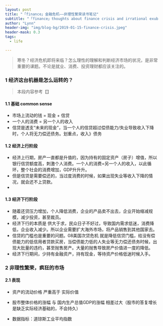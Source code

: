 ```yaml
---
layout: post
title: "「finance」金融危机——非理性繁荣读书笔记"
subtitle: "「finance」thoughts about finance crisis and irrational exuberance"
author: "Lynn"
header-img: "img/blog-bg/2019-01-15-finance-crisis.jpeg"
header-mask: 0.3
tags:
  - life

---
```


> 寒冬？经济危机即将来临？怎么理性的理解和判断经济市场的状况，是非常重要的课题。不论是就业、消费、投资理财都应该关注的。

### 1 经济这台机器是怎么运转的？

> 本段内容参考【】

#### 1.1 基础 common sense

- 市场上流动的钱 = 现金 + 信贷
- 一个人的消费 = 另一个人的收入
- 信贷是透支“未来的现金”，当一个人的信贷超过偿债能力/失业导致收入下降时，个人将无力偿还债务。划重点，收入》债务

#### 1.2 经济上行阶段

- 经济上行期，房产一直都是升值的，因为持有的固定资产（房子）增值，所以银行信贷额度高，刺激个人消费。一个人的消费=另一个人的收入，以此循环，整个社会的消费增加，GDP升升升。
- 但是信贷是需要偿还的，当过度消费的时候，如果出现失业等收入下降的情况，就会还不上贷款。
- 

#### 1.3 经济下行阶段

- 随着还贷压力增加，个人降低消费，企业的产品卖不出去，企业开始缩减规模，减少投资，甚至裁员。
- 经济下行的本质是 供大于求，民众日子不好过，导致国内需求低迷，消费降低，企业收入减少。所以企业需要扩大海外市场，将产品销售到其他国家去。
- 信贷的门槛也是重要的问题。08美国次贷危机 就是降低信贷门槛，给没有偿债能力的低信用者贷款买房，当偿债能力低的人失业等无力偿还债务时候，出现大批量的违约，甚至抛售房产。大量的抛售导致房产价值进一度的降低。
- 经济下行期间，少持有金融资产，持有现金，等待资产价格低迷时候入手。







### 2 非理性繁荣，疯狂的市场

#### 2.1 表现

- 资产的流动价格 严重高于 实际价值
- 股市整体价格的涨幅 与 国内生产总值GDP的涨幅 相差过大（股市的答复增长是缺乏实际经济基础的，不会持久）

- 数据指标：道琼斯工业平均指数





























